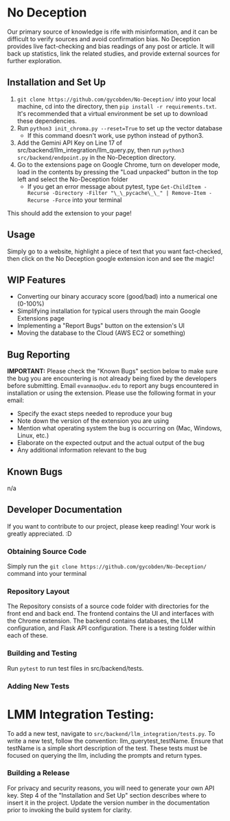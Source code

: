 # No Deception
Our primary source of knowledge is rife with misinformation, and it can be difficult to verify sources and avoid confirmation bias. No Deception provides live fact-checking and bias readings of any post or article. It will back up statistics, link the related studies, and provide external sources for further exploration.

## Installation and Set Up
1) ```git clone https://github.com/gycobden/No-Deception/``` into your local machine, cd into the directory, then ```pip install -r requirements.txt```. It's recommended that a virtual environment be set up to download these dependencies.
2) Run ```python3 init_chroma.py --reset=True``` to set up the vector database
   - If this command doesn't work, use python instead of python3.
4) Add the Gemini API Key on Line 17 of src/backend/llm_integration/llm_query.py, then run ```python3 src/backend/endpoint.py``` in the No-Deception directory.
5) Go to the extensions page on Google Chrome, turn on developer mode, load in the contents by pressing the "Load unpacked" button in the top left and select the No-Deception folder
   - If you get an error message about pytest, type ```Get-ChildItem -Recurse -Directory -Filter "\_\_pycache\_\_" | Remove-Item -Recurse -Force``` into your terminal

This should add the extension to your page!

## Usage
Simply go to a website, highlight a piece of text that you want fact-checked, then click on the No Deception google extension icon and see the magic!

## WIP Features
- Converting our binary accuracy score (good/bad) into a numerical one (0-100%)
- Simplifying installation for typical users through the main Google Extensions page
- Implementing a "Report Bugs" button on the extension's UI
- Moving the database to the Cloud (AWS EC2 or something)

## Bug Reporting
**IMPORTANT:** Please check the "Known Bugs" section below to make sure the bug you are encountering is not already being fixed by the developers before submitting.
Email ```evanmao@uw.edu``` to report any bugs encountered in installation or using the extension. Please use the following format in your email:
- Specify the exact steps needed to reproduce your bug
- Note down the version of the extension you are using
- Mention what operating system the bug is occurring on (Mac, Windows, Linux, etc.)
- Elaborate on the expected output and the actual output of the bug
- Any additional information relevant to the bug

## Known Bugs
n/a

## Developer Documentation
If you want to contribute to our project, please keep reading! Your work is greatly appreciated. :D

### Obtaining Source Code
Simply run the ```git clone https://github.com/gycobden/No-Deception/``` command into your terminal

### Repository Layout
The Repository consists of a source code folder with directories for the front end and back end. The frontend contains the UI and interfaces with the Chrome extension. The backend contains databases, the LLM configuration, and Flask API configuration. There is a testing folder within each of these.

### Building and Testing
Run ```pytest``` to run test files in src/backend/tests.

### Adding New Tests
# LMM Integration Testing:
To add a new test, navigate to ```src/backend/llm_integration/tests.py```. To write a new test, follow the convention: llm_querytest_testName. Ensure that testName is a simple short description of the test. These tests must be focused on querying the llm, including the prompts and return types.

### Building a Release
For privacy and security reasons, you will need to generate your own API key. Step 4 of the "Installation and Set Up" section describes where to insert it in the project.
Update the version number in the documentation prior to invoking the build system for clarity.
